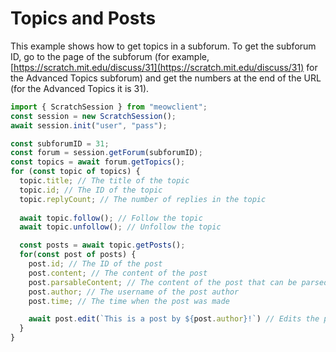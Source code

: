 # Topics and Posts

This example shows how to get topics in a subforum. To get the subforum ID, go to the page of the subforum (for example, [https://scratch.mit.edu/discuss/31](https://scratch.mit.edu/discuss/31) for the Advanced Topics subforum) and get the numbers at the end of the URL (for the Advanced Topics it is 31).

```ts
import { ScratchSession } from "meowclient";
const session = new ScratchSession();
await session.init("user", "pass");

const subforumID = 31;
const forum = session.getForum(subforumID);
const topics = await forum.getTopics();
for (const topic of topics) {
  topic.title; // The title of the topic
  topic.id; // The ID of the topic
  topic.replyCount; // The number of replies in the topic
  
  await topic.follow(); // Follow the topic
  await topic.unfollow(); // Unfollow the topic

  const posts = await topic.getPosts();
  for(const post of posts) {
    post.id; // The ID of the post
    post.content; // The content of the post
    post.parsableContent; // The content of the post that can be parsed (uses node-html-parser)
    post.author; // The username of the post author
    post.time; // The time when the post was made

    await post.edit(`This is a post by ${post.author}!`) // Edits the post
  }
}
```

